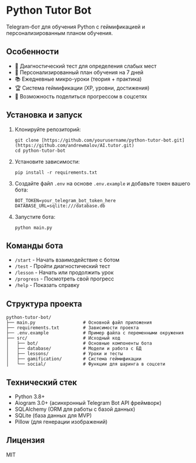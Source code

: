 # Python Tutor Bot

Telegram-бот для обучения Python с геймификацией и персонализированным планом обучения.

## Особенности

- 📝 Диагностический тест для определения слабых мест
- 🎯 Персонализированный план обучения на 7 дней
- 📚 Ежедневные микро-уроки (теория + практика)
- 🏆 Система геймификации (XP, уровни, достижения)
- 🔄 Возможность поделиться прогрессом в соцсетях

## Установка и запуск

1. Клонируйте репозиторий:
   ```
   git clone [https://github.com/yourusername/python-tutor-bot.git](https://github.com/andrewmalov/AI.tutor.git)
   cd python-tutor-bot
   ```

2. Установите зависимости:
   ```
   pip install -r requirements.txt
   ```

3. Создайте файл `.env` на основе `.env.example` и добавьте токен вашего бота:
   ```
   BOT_TOKEN=your_telegram_bot_token_here
   DATABASE_URL=sqlite:///database.db
   ```

4. Запустите бота:
   ```
   python main.py
   ```

## Команды бота

- `/start` - Начать взаимодействие с ботом
- `/test` - Пройти диагностический тест
- `/lesson` - Начать или продолжить урок
- `/progress` - Посмотреть свой прогресс
- `/help` - Показать справку

## Структура проекта

```
python-tutor-bot/
├── main.py                  # Основной файл приложения
├── requirements.txt         # Зависимости проекта
├── .env.example             # Пример файла с переменными окружения
├── src/                     # Исходный код
│   ├── bot/                 # Основные компоненты бота
│   ├── database/            # Модели и работа с БД
│   ├── lessons/             # Уроки и тесты
│   ├── gamification/        # Система геймификации
│   └── social/              # Функции для шаринга в соцсети
```

## Технический стек

- Python 3.8+
- Aiogram 3.0+ (асинхронный Telegram Bot API фреймворк)
- SQLAlchemy (ORM для работы с базой данных)
- SQLite (база данных для MVP)
- Pillow (для генерации изображений)

## Лицензия

MIT
